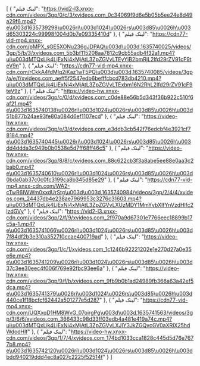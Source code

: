 [
  {
    "لینک فیلم": "https://vid2-l3.xnxx-cdn.com/videos/3gp/0/c/3/xvideos.com_0c34069f9d6e5b05b5ee24e8d49a29f6.mp4?e\u003d1635739298\u0026ri\u003d1024\u0026rs\u003d85\u0026h\u003d65303224c99998f004d0b7e09335410d"
  },
  {
    "لینک فیلم": "https://cdn77-vid-mp4.xnxx-cdn.com/pMPX_sGE5XONu236gJDPAQ\u003d\u003d,1635740025/videos/3gp/5/b/3/xvideos.com_5b3bf115208aa7812c9cb55adb4f32a1.mp4?ui\u003dMTQxLjk4LjExNi4xMjAtL3ZpZGVvLTEyYjB2bmRjL2lfd29rZV91cF9teV9n"
  },
  {
    "لینک فیلم": "https://cdn77-vid-mp4.xnxx-cdn.com/rCkkA4fdMlq2iKaz1wT5PQ\u003d\u003d,1635740085/videos/3gp/a/e/f/xvideos.com_aeff5f2547edb6befffcbcd783db4210.mp4?ui\u003dMTQxLjk4LjExNi4xMjAtL3ZpZGVvLTExbm16N2RhL2lfd29rZV91cF9teV9z"
  },
  {
    "لینک فیلم": "https://video-hw.xnxx-cdn.com/videos/3gp/c/0/d/xvideos.com_c0de88e56b5d343f36b922c510f6af21.mp4?e\u003d1635740138\u0026ri\u003d1024\u0026rs\u003d85\u0026h\u003d51b877b24ae93fe80a084d6ef1107ecd"
  },
  {
    "لینک فیلم": "https://video-hw.xnxx-cdn.com/videos/3gp/e/3/d/xvideos.com_e3ddb3cb542f76edcbf4e3921cf78184.mp4?e\u003d1635740445\u0026ri\u003d1024\u0026rs\u003d85\u0026h\u003dd4ddda3c949b0b0538e5d7ff68ff46c5"
  },
  {
    "لینک فیلم": "https://video-hw.xnxx-cdn.com/videos/3gp/8/8/c/xvideos.com_88c622cb3f3a8abe5ee88e0aa3c2bab0.mp4?e\u003d1635740610\u0026ri\u003d1024\u0026rs\u003d85\u0026h\u003d0bda0ab37c0c0fc3199ca8b345d85e29"
  },
  {
    "لینک فیلم": "https://cdn77-vid-mp4.xnxx-cdn.com/WA2-cTwR6IWWm0xxdUrStg\u003d\u003d,1635740984/videos/3gp/2/4/4/xvideos.com_24437db4e238ae7969953c3276c31603.mp4?ui\u003dMTQxLjk4LjExNi4xMjAtL3ZpZGVvLXUzMDY1MmYvbXlfYnVzdHlfc2lzdGVy"
  },
  {
    "لینک فیلم": "https://vid2-l3.xnxx-cdn.com/videos/3gp/2/f/9/xvideos.com_2f970a9d67301e7766eec18899b17c5a-1.mp4?e\u003d1635741066\u0026ri\u003d1024\u0026rs\u003d85\u0026h\u003d7f84df2b3e310a3527f0ccae400719ad"
  },
  {
    "لینک فیلم": "https://video-hw.xnxx-cdn.com/videos/3gp/1/c/1/xvideos.com_1c1246b92221202e1e270d27a0e35e6e.mp4?e\u003d1635741209\u0026ri\u003d1024\u0026rs\u003d85\u0026h\u003d37c3ee30eec4f006f769e92fbc93ee6a"
  },
  {
    "لینک فیلم": "https://video-hw.xnxx-cdn.com/videos/3gp/9/f/b/xvideos.com_9fb9b0b1ad24989fb366a63a42ef5dca.mp4?e\u003d1635741379\u0026ri\u003d1024\u0026rs\u003d85\u0026h\u003d440ce1f18bcfcf62442a501277e5d287"
  },
  {
    "لینک فیلم": "https://cdn77-vid-mp4.xnxx-cdn.com/UQXxqD1HM8WvG_07oirgPg\u003d\u003d,1635741563/videos/3gp/3/6/6/xvideos.com_366433c98d33ff03edb4a481e419a74c.mp4?ui\u003dMTQxLjk4LjExNi4xMjAtL3ZpZGVvLXJlY3JkZGQvcGV0aXRlX25hdWdodHlf"
  },
  {
    "لینک فیلم": "https://video-hw.xnxx-cdn.com/videos/3gp/1/7/4/xvideos.com_174bd1033cca1828c445d5d76e7677b8.mp4?e\u003d1635742120\u0026ri\u003d1024\u0026rs\u003d85\u0026h\u003dbdd940219ddd4ec8a027c2225f52514f"
  }
]
